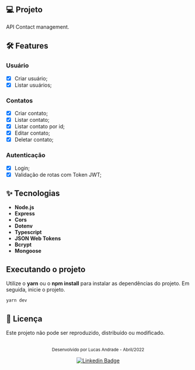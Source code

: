 ## 💻 Projeto
API Contact management.

## 🛠 Features

### Usuário
- [x] Criar usuário;
- [x] Listar usuários;

### Contatos
- [x] Criar contato;
- [x] Listar contato;
- [x] Listar contato por id;
- [x] Editar contato;
- [x] Deletar contato;

### Autenticação
- [x] Login;
- [x] Validação de rotas com Token JWT;

## ✨ **Tecnologias**

-   **Node.js**
-   **Express**
-   **Cors**
-   **Dotenv**
-   **Typescript**
-   **JSON Web Tokens**
-   **Bcrypt**
-   **Mongoose**

## Executando o projeto

Utilize o **yarn** ou o **npm install** para instalar as dependências do projeto.
Em seguida, inicie o projeto.

```cl
yarn dev
```

## 📄 Licença

<!-- Esse projeto está sob a licença MIT. Veja o arquivo [LICENSE](LICENSE.md) para mais detalhes. -->

Este projeto não pode ser reproduzido, distribuído ou modificado.

<br />

<div align="center">
  <small>Desenvolvido por Lucas Andrade - Abril/2022</small>
  
  [![Linkedin Badge](https://img.shields.io/badge/-Lucas%20Andrade-9DB1B6?style=flat-square&logo=Linkedin&logoColor=white&link=https://www.linkedin.com/in/lucas-andrade-322634a8/)](https://www.linkedin.com/in/lucas-andrade-322634a8/)
</div>
